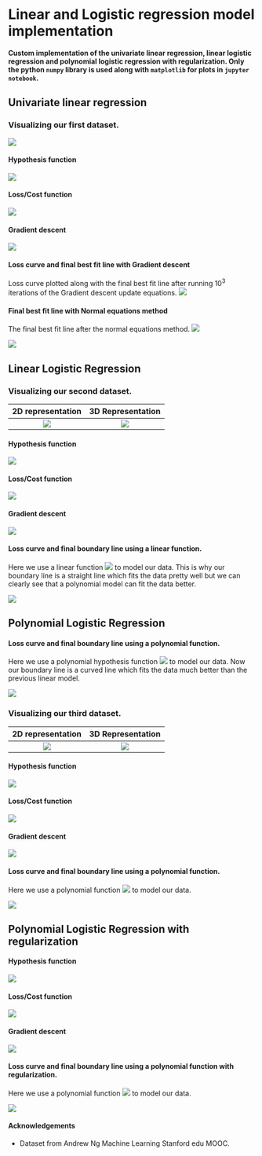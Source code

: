 # Linear and Logistic regression model implementation

__Custom implementation of the univariate linear regression, linear logistic regression and polynomial logistic regression with regularization. Only the python `numpy` library is used along with `matplotlib` for plots in `jupyter notebook`.__

## Univariate linear regression

### Visualizing our first dataset.

<img src='img/ex1data1.png' />

#### Hypothesis function
<img src='img/' />

#### Loss/Cost function
<img src='img/' />

#### Gradient descent
<img src='img/' />

#### Loss curve and final best fit line with Gradient descent
Loss curve plotted along with the final best fit line after running 10<sup>3</sup> iterations of the Gradient descent update equations.
<img src='img/linear_regression_loss_best_line.png' />

#### Final best fit line with Normal equations method
The final best fit line after the normal equations method.
<img src='img/' />

<img src='img/linear_regression_normal_eqn_best_line.png' />

## Linear Logistic Regression

### Visualizing our second dataset.

2D representation       |  3D Representation
:----------------------:|:----------------------:
![](img/ex1data21.png)  |  ![](img/ex1data22.png)

#### Hypothesis function
<img src='img/' />

#### Loss/Cost function
<img src='img/' />

#### Gradient descent
<img src='img/' />

#### Loss curve and final boundary line using a linear function.
Here we use a linear function <img src='img/' /> to model our data. This is why our boundary line is a straight line which fits the data pretty well but we can clearly see that a polynomial model can fit the data better.

<img src='img/data1_logistic_regression_loss_contour_plot.png'/>

## Polynomial Logistic Regression

#### Loss curve and final boundary line using a polynomial function.
Here we use a polynomial hypothesis function <img src='img/' /> to model our data. Now our boundary line is a curved line which fits the data much better than the previous linear model.

<img src='img/data1_poly_logistic_regression_loss_contour_plot.png'/>


### Visualizing our third dataset.

2D representation       |  3D Representation
:----------------------:|:----------------------:
![](img/ex2data21.png)  |  ![](img/ex2data22.png)

#### Hypothesis function
<img src='img/' />

#### Loss/Cost function
<img src='img/' />

#### Gradient descent
<img src='img/' />

#### Loss curve and final boundary line using a polynomial function.
Here we use a polynomial function <img src='img/' /> to model our data.

<img src='img/data2_logistic_regression_loss_contour_plot.png'/>


## Polynomial Logistic Regression with regularization

#### Hypothesis function
<img src='img/' />

#### Loss/Cost function
<img src='img/' />

#### Gradient descent
<img src='img/' />

#### Loss curve and final boundary line using a polynomial function with regularization.
Here we use a polynomial function <img src='img/' /> to model our data. 

<img src='img/data2_regularized_logistic_regression_loss_contour_plot.png'/>


#### Acknowledgements
-   Dataset from Andrew Ng Machine Learning Stanford edu MOOC.
